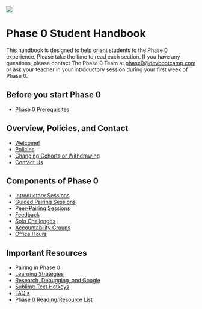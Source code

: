 <img src="https://github.com/Devbootcamp/graphic-assets/blob/master/logos/DBC_HORIZONTAL%20LOGO/2_COLOR/RGB/DBC_H_2C_RGB.png">

# Phase 0 Student Handbook

This handbook is designed to help orient students to the Phase 0 experience. Please take the time to read each section. If you have any questions, please contact The Phase 0 Team at [phase0@devbootcamp.com](mailto:phase0@devbootcamp.com) or ask your teacher in your introductory session during your first week of Phase 0.

## Before you start Phase 0
- [Phase 0 Prerequisites](phase-0-prerequisites.md)

## Overview, Policies, and Contact
- [Welcome!](overview.md)
- [Policies](policies.md)
- [Changing Cohorts or Withdrawing](changing-cohorts.md)
- [Contact Us](contact-and-support-list.md)

## Components of Phase 0

- [Introductory Sessions](intro-session.md)
- [Guided Pairing Sessions](guided-pairing-sessions.md)
- [Peer-Pairing Sessions](peer-pairing-sessions.md)
- [Feedback](feedback.md)
- [Solo Challenges](solo-challenges.md)
- [Accountability Groups](accountability-groups.md)
- [Office Hours](office-hours.md)

## Important Resources

- [Pairing in Phase 0](pairing-in-phase-0.md)
- [Learning Strategies](learning-strategies.md)
- [Research, Debugging, and Google](research-debugging-and-google.md)
- [Sublime Text Hotkeys](hotkeys.md)
- [FAQ's](FAQ.md)
- [Phase 0 Reading/Resource List](resources.md)
